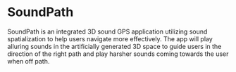 # SoundPath

SoundPath is an integrated 3D sound GPS application utilizing sound spatialization to help users navigate more effectively. The app will play alluring sounds in the artificially generated 3D space to guide users in the direction of the right path and play harsher sounds coming towards the user when off path. 
